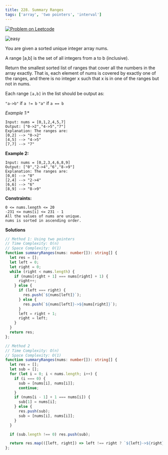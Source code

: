 ```yaml
---
title: 228. Summary Ranges
tags: ['array', 'two pointers', 'interval']
---
```


[![Problem on Leetcode](https://img.shields.io/badge/Leetcode-FFA116)](https://leetcode.com/problems/summary-ranges/)

![easy](https://img.shields.io/badge/Difficulty-Easy-5BCEFA.svg)<br />
<!-- ![medium](https://img.shields.io/badge/Difficulty-Medium-F5A9B8.svg)<br /> -->
<!-- ![hard](https://img.shields.io/badge/Difficulty-Hard-FFFFFF.svg)<br /> -->

You are given a sorted unique integer array nums.

A range [a,b] is the set of all integers from a to b (inclusive).

Return the smallest sorted list of ranges that cover all the numbers in the array exactly. That is, each element of nums is covered by exactly one of the ranges, and there is no integer x such that x is in one of the ranges but not in nums.

Each range `[a,b]` in the list should be output as:

`"a->b"` if `a != b`
`"a"` if `a == b`



 *Example 1:**

```
Input: nums = [0,1,2,4,5,7]
Output: ["0->2","4->5","7"]
Explanation: The ranges are:
[0,2] --> "0->2"
[4,5] --> "4->5"
[7,7] --> "7"
```

**Example 2:**
```
Input: nums = [0,2,3,4,6,8,9]
Output: ["0","2->4","6","8->9"]
Explanation: The ranges are:
[0,0] --> "0"
[2,4] --> "2->4"
[6,6] --> "6"
[8,9] --> "8->9"
```

**Constraints:**
```
0 <= nums.length <= 20
-231 <= nums[i] <= 231 - 1
All the values of nums are unique.
nums is sorted in ascending order.
```

**Solutions**

```ts
// Method 1: Using two pointers
// Time Complexity: O(n)
// Space Complexity: O(1)
function summaryRanges(nums: number[]): string[] {
  let res = [];
  let left = 0;
  let right = 0;
  while (right < nums.length) {
    if (nums[right + 1] === nums[right] + 1) {
      right++;
    } else {
      if (left === right) {
        res.push(`${nums[left]}`);
      } else {
        res.push(`${nums[left]}->${nums[right]}`);
      }
      left = right + 1;
      right = left;
    }
  }
  return res;
};
```

```ts
// Method 2
// Time Complexity: O(n)
// Space Complexity: O(1)
function summaryRanges(nums: number[]): string[] {
  let res = [];
  let sub = [];
  for (let i = 0; i < nums.length; i++) {
    if (i === 0) {
      sub = [nums[i], nums[i]];
      continue;
    }
    if (nums[i - 1] + 1 === nums[i]) {
      sub[1] = nums[i];
    } else {
      res.push(sub);
      sub = [nums[i], nums[i]];
    }
  }

  if (sub.length !== 0) res.push(sub);

  return res.map(([left, right]) => left !== right ? `${left}->${right}`: `${left}`);
};
```